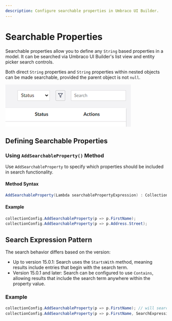 ```yaml
---
description: Configure searchable properties in Umbraco UI Builder.
---
```


# Searchable Properties

Searchable properties allow you to define any `String` based properties in a model. It can be searched via Umbraco UI Builder's list view and entity picker search controls.

Both direct `String` properties and `String` properties within nested objects can be made searchable, provided the parent object is not `null`.

![Search](../images/search.png)

## Defining Searchable Properties

### Using `AddSearchableProperty()` Method

Use `AddSearchableProperty` to specify which properties should be included in search functionality.

#### Method Syntax

```cs
AddSearchableProperty(Lambda searchablePropertyExpression) : CollectionConfigBuilder<TEntityType>
```

#### Example

````cs
collectionConfig.AddSearchableProperty(p => p.FirstName);
collectionConfig.AddSearchableProperty(p => p.Address.Street);
````

## Search Expression Pattern

The search behavior differs based on the version:

- Up to version 15.0.1: Search uses the `StartsWith` method, meaning results include entries that begin with the search term.
- Version 15.0.1 and later: Search can be configured to use `Contains`, allowing results that include the search term anywhere within the property value.

### Example

````csharp
collectionConfig.AddSearchableProperty(p => p.FirstName); // will search for keywords that start with.
collectionConfig.AddSearchableProperty(p => p.FirstName, SearchExpressionPattern.Contains); // will search for keywords that are contained.
````
